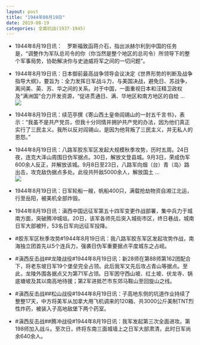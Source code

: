 ```yaml
---
layout: post
title: "1944年08月19日"
date: 2019-08-19
categories: 全面抗战(1937-1945)
---
```


<meta name="referrer" content="no-referrer" />

- 1944年8月19日讯：　罗斯福致函蒋介石，指出派赫尔利到中国的任务是，“调整作为军队总司令的你（你当然是整个地区的总司令）所领导下的整个军事局势，协助解决你与史迪威将军之间的一切问题”。 

- 1944年8月19日讯：日本御前最高战争领导会议决定《世界形势的判断及战争指导大纲》，要旨为：全力发挥日军战斗力，与美国决战，避免日、苏战争，离间美、英、苏、华之间的关系。对于中国，一面重视日本和汪精卫政权及“满洲国”合力开发资源，“促进贯通日、满、华地区和南方地区的自给 ... <br/><img src="https://wx1.sinaimg.cn/large/aca367d8ly1g65c3k6hp6j20c80aywek.jpg" />

- 1944年8月19日讯：续范亭撰《寄山西土皇帝阎锡山的一封五千言书》，表示：“我虽不是共产党员，但我十分同情并拥护共产党的办法，因为他们真正实行了三民主义。我所以反对阎锡山，是因为他背叛了三民主义，并无私人的恩怨。” 

- 1944年8月19日讯：八路军胶东军区发起大规模秋季攻势，历时五周。24日夜，连克大泽山周围日伪军据点。30日，解放文登县城。9月3日，荣成伪军600余人反正，并解放该城。9月8日至23日，八路军向烟（台）青（岛）路出击，攻克敌伪据点多处。此役共歼敌5000余人，解放国土 ... <br/><img src="https://wx4.sinaimg.cn/large/aca367d8ly1g658mt9xhwj20c80903yl.jpg" />

- 1944年8月19日讯：日军轮船一艘，帆船400只，满载抢劫物资自湘江北运，行至岳阳，被美机全部炸毁。 

- 1944年8月19日讯：滇西中国远征军第五十四军变更作战部署，集中兵力于城南方面，突破腾冲城垣。20日，该军各师先后突入城街市区，终日巷战，城南日军大部被歼，53名日军向远征军投降。 

- #胶东军区秋季攻势#1944年8月19日讯：我八路军胶东军区发起攻势作战，南海独立团首先以5个连兵力，强袭日伪军重要据点平度城东之占岘。 

- #滇西反击战##龙陵战役#1944年8月19日讯：新28师在第88师第162团配合下，将老东坡日军19个堡垒完全占领。此后我军又先后攻占青山等据点。至此，龙陵外围各据点又为第71军占领。日军困守西山坡、红土坡、伏龙寺、锅底塘坡及其以南高地待援；第2军进抵芒市东郊马鞍山至回旋山之线。 

- #滇西反击战##松山战役#1944年8月19日讯：子高地东侧的坑道作业持续了整整17天，中方将美军从加拿大用飞机调来的120箱、共3000公斤美制TNT烈性炸药，被装入子高地敌堡下两个药室。 

- #滇西反击战##腾冲战役#1944年8月19日讯：我军发起第三次全面进攻。第198师加入战斗。至次日，终将东南三面城墙上之日军大部肃清，此时日军尚余640余人。 

